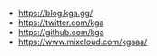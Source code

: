 - <i class="fa fa-pencil" aria-hidden="true"></i> https://blog.kga.gg/
- <i class="fa fa-twitter" aria-hidden="true"></i> https://twitter.com/kga
- <i class="fa fa-github" aria-hidden="true"></i> https://github.com/kga
- <i class="fa fa-mixcloud" aria-hidden="true"></i> https://www.mixcloud.com/kgaaa/
